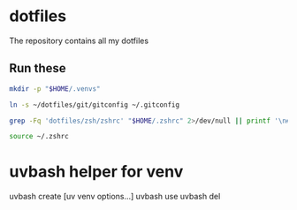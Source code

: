 # dotfiles
The repository contains all my dotfiles

## Run these
```bash
mkdir -p "$HOME/.venvs"

ln -s ~/dotfiles/git/gitconfig ~/.gitconfig

grep -Fq 'dotfiles/zsh/zshrc' "$HOME/.zshrc" 2>/dev/null || printf '\n# load dotfiles zshrc\n[[ -r "$HOME/dotfiles/zsh/zshrc" ]] && . "$HOME/dotfiles/zsh/zshrc"\n' >> "$HOME/.zshrc"

source ~/.zshrc
```

# uvbash helper for venv
uvbash create <name> [uv venv options...]
uvbash use    <name>
uvbash del    <name>
